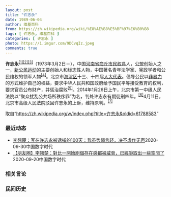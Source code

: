 ```yaml
---
layout: post
title: "许志永"
date: 1989-06-04
author: 维基百科
from: https://zh.wikipedia.org/wiki/%E8%AE%B8%E5%BF%97%E6%B0%B8
tags: [ 许志永, 维基百科 ]
categories: [ 许志永 ]
photo: https://i.imgur.com/9DCvqIz.jpeg
comments: true
---
```

<div class="mw-parser-output">
<p><b>许志永</b><sup id="cite_ref-1" class="reference"><a href="#cite_note-1">[1]</a></sup><sup id="cite_ref-2" class="reference"><a href="#cite_note-2">[2]</a></sup><sup id="cite_ref-3" class="reference"><a href="#cite_note-3">[3]</a></sup>（1973年3月2日<span class="useeditintro" title="Template:BLP editintro">－</span>），中国<a href="/wiki/%E6%B2%B3%E5%8D%97%E7%9C%81" title="河南省">河南省</a><a href="/wiki/%E5%95%86%E4%B8%98%E5%B8%82" title="商丘市">商丘市</a><a href="/wiki/%E6%B0%91%E6%9D%83%E5%8E%BF" title="民权县">民权县</a>人，<a href="/wiki/%E5%85%AC%E7%9B%9F" title="公盟">公盟</a>创始人之一，<a href="/wiki/%E6%96%B0%E5%85%AC%E6%B0%91%E8%BF%90%E5%8A%A8" title="新公民运动">新公民运动</a>的主要创始人和标志性人物，中国著名青年法学家、宪政学者和公民维权的领军人物<sup id="cite_ref-VOA0806_4-0" class="reference"><a href="#cite_note-VOA0806-4">[4]</a></sup>。北京市<a href="/wiki/%E6%B5%B7%E6%B7%80%E5%8C%BA" title="海淀区">海淀区</a>十三、十四届<a href="/wiki/%E4%BA%BA%E5%A4%A7%E4%BB%A3%E8%A1%A8" class="mw-redirect" title="人大代表">人大代表</a>。倡导公民以<a href="/wiki/%E9%9D%9E%E6%9A%B4%E5%8A%9B" title="非暴力">非暴力</a>的方式维护自己的权益，要求中华人民共和国政府给予国民平等接受教育的权利，要求官员公布财产，并惩治腐败<sup id="cite_ref-5" class="reference"><a href="#cite_note-5">[5]</a></sup>。2014年1月26日上午，北京市第一中级人民法院以“聚众扰乱公共场所秩序罪”为名，判处许志永有期徒刑四年。<sup id="cite_ref-bpx_6-0" class="reference"><a href="#cite_note-bpx-6">[6]</a></sup>4月11日，北京市高级人民法院驳回许志永的上诉，维持原判。<sup id="cite_ref-app_7-0" class="reference"><a href="#cite_note-app-7">[7]</a></sup>
</p>
</div><noscript><img src="//zh.wikipedia.org/wiki/Special:CentralAutoLogin/start?type=1x1" alt="" title="" width="1" height="1" style="border: none; position: absolute;"></noscript>
<div class="printfooter">取自“<a dir="ltr" href="https://zh.wikipedia.org/w/index.php?title=许志永&amp;oldid=61788583">https://zh.wikipedia.org/w/index.php?title=许志永&amp;oldid=61788583</a>”</div><div id="recent-news"><h3>最近动态</h3><ul><li><a href="https://nodebe4.github.io/waimei/2020-09-30/%E6%9D%8E%E7%BF%98%E6%A5%9A-%E5%86%99%E5%9C%A8%E8%AE%B8%E5%BF%97%E6%B0%B8%E8%A2%AB%E9%80%AE%E6%8D%95%E7%9A%84100%E5%A4%A9-%E6%88%91%E8%99%BD%E5%8A%BF%E5%BC%B1%E8%A8%80%E8%BD%BB-%E5%86%B3%E4%B8%8D%E8%99%9A%E4%BD%9C%E6%97%A0%E5%A3%B0" title="李翘楚：写在许志永被逮捕的100天：我虽势弱言轻，决不虚作无声—— 李翘楚 2020年9月26日 写在前面的话：我们要图文并茂的书写我们个人的历史，日后再提起2020年，我的故事，是自我的脆弱与...">李翘楚：写在许志永被逮捕的100天：我虽势弱言轻，决不虚作无声</a><time>2020-09-30</time><a class="tag">中国数字时代</a></li>
<li><a href="https://nodebe4.github.io/waimei/2020-09-20/%E6%9C%8B%E5%8F%8B%E5%9C%88-%E6%9D%8E%E7%BF%98%E6%A5%9A-%E5%B0%8D%E6%AF%94%E4%B8%80%E9%96%8B%E5%A7%8B%E5%88%B7%E5%80%8B%E5%AD%98%E5%9C%A8%E6%84%9F%E9%83%BD%E8%A2%AB%E5%A8%81%E8%84%85-%E5%B7%B2%E7%B6%93%E7%88%AD%E5%8F%96%E5%87%BA%E4%B8%80%E4%BA%9B%E7%A9%BA%E9%96%93%E4%BA%86" title="【朋友圈】李翘楚：對比一開始刷個存在感都被威脅，已經爭取出一些空間了—— CDT编者按：许志永今年2月为了躲避中国警方针对去年12月于厦门一场异议人士的聚会所展开的大抓捕，展开逃亡，并在逃亡时在...">【朋友圈】李翘楚：對比一開始刷個存在感都被威脅，已經爭取出一些空間了</a><time>2020-09-20</time><a class="tag">中国数字时代</a></li>
</ul></div><div id="open-opinion"><h3>相关言论</h3><ul></ul></div><div id="mjls-record"><h3>民间历史</h3><ul></ul></div>